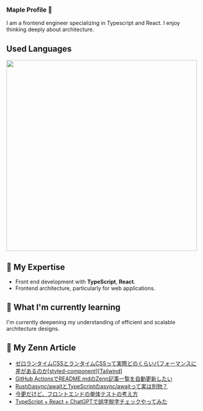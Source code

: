 ### Maple Profile 🍁

I am a frontend engineer specializing in Typescript and React. I enjoy thinking deeply about architecture.

## Used Languages

<p align="left">
    <a href="https://github.com/fuuki12" target="_blank">
    <img src="https://github-readme-stats.vercel.app/api/top-langs/?username=fuuki12&layout=compact&bg_color=DEG,ffb3ba,ffdfba&title_color=fc85ae" width="500px;" target="_blank" />
    </a>
</p>

## 🔭 My Expertise

- Front end development with **TypeScript**, **React**.
- Frontend architecture, particularly for web applications.

## 🌱 What I'm currently learning

I'm currently deepening my understanding of efficient and scalable architecture designs.

## 🎾 My Zenn Article

- [ゼロランタイムCSSとランタイムCSSって実際どのくらいパフォーマンスに差があるのか[styled-component][Tailwind]](https://zenn.dev//maple_siro/articles/fd29bb6a051971)
- [GitHub ActionsでREADME.mdのZenn記事一覧を自動更新したい](https://zenn.dev//maple_siro/articles/295d0405f6940a)
- [Rustのasync/awaitとTypeScriptのasync/awaitって実は別物？](https://zenn.dev//maple_siro/articles/e3d5fe66fec4dc)
- [今更だけど、フロントエンドの単体テストの考え方](https://zenn.dev//maple_siro/articles/c0988e361b73c7)
- [TypeScript + React + ChatGPTで誤字脱字チェックやってみた](https://zenn.dev//maple_siro/articles/6ff68f63766b72)